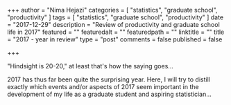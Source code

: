 +++
author = "Nima Hejazi"
categories = [ "statistics", "graduate school", "productivity" ]
tags = [ "statistics", "graduate school", "productivity" ]
date = "2017-12-29"
description = "Review of productivity and graduate school life in 2017"
featured = ""
featuredalt = ""
featuredpath = ""
linktitle = ""
title = "2017 - year in review"
type = "post"
comments = false
published = false

+++

"Hindsight is 20-20," at least that's how the saying goes...

2017 has thus far been quite the surprising year. Here, I will try to distill
exactly which events and/or aspects of 2017 seem important in the development
of my life as a graduate student and aspiring statistician...

